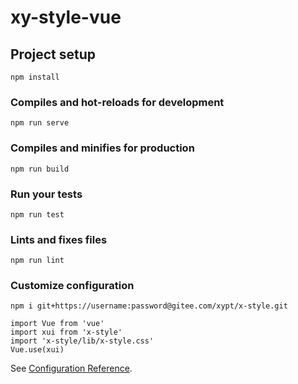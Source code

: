 # xy-style-vue

## Project setup
```
npm install
```

### Compiles and hot-reloads for development
```
npm run serve
```

### Compiles and minifies for production
```
npm run build
```

### Run your tests
```
npm run test
```

### Lints and fixes files
```
npm run lint
```

### Customize configuration
```
npm i git+https://username:password@gitee.com/xypt/x-style.git

```
```vue
import Vue from 'vue'
import xui from 'x-style'
import 'x-style/lib/x-style.css'
Vue.use(xui)
```
See [Configuration Reference](https://cli.vuejs.org/config/).
